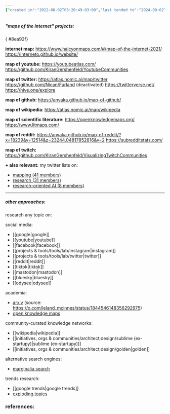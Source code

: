 ```yaml
---
{"created in":"2022-08-02T03:20:49-03:00","last tended to":"2024-09-02T15:03:03-03:00","tags":["mapping","inquiry","topic","knowledgemanagement","sensemaking","socialsensemaking"],"created":"2022-08-02T03:20:49.017-03:00","updated":"2024-11-15T14:55:31.804-03:00","dg-publish":true,"permalink":"/topics/architect-design/internet-mapping/","dgPassFrontmatter":true}
---
```


##### "maps of the internet" projects:
{ #8ea92f}


**internet map:**
https://www.halcyonmaps.com/#/map-of-the-internet-2021/
https://interneto.github.io/website/

**map of youtube:**
https://youtubeatlas.com/
https://github.com/KiranGershenfeld/YoutubeCommunities

**map of twitter:**
https://atlas.nomic.ai/map/twitter
https://github.com/Nican/Furland (deactivated)
https://twitterverse.net/
https://hive.one/explore

**map of github:**
https://anvaka.github.io/map-of-github/

**map of wikipedia**:
https://atlas.nomic.ai/map/wikipedia

**map of scientific literature:**
https://openknowledgemaps.org/
https://www.litmaps.com/

**map of reddit:**
https://anvaka.github.io/map-of-reddit/?x=18239&y=12514&z=23244.04817852816&v=2
https://subredditstats.com/

**map of twitch:** https://github.com/KiranGershenfeld/VisualizingTwitchCommunities

**+ also relevant:**
my twitter lists on:
- [mapping (41 members)](https://twitter.com/i/lists/1471092243159257094)
- [research (31 members)](https://twitter.com/i/lists/1597437174126989314)
- [research-oriented AI (8 members)](https://twitter.com/i/lists/1661523121029931019)

---
##### other approaches:

research any topic on:

social media:
- [[google\|google]]
- [[youtube\|youtube]]
- [[facebook\|facebook]]
- [[projects & tools/tools/lab/instagram\|instagram]]
- [[projects & tools/tools/lab/twitter\|twitter]]
- [[reddit\|reddit]]
- [[tiktok\|tiktok]]
- [[mastodon\|mastodon]]
- [[bluesky\|bluesky]]
- [[odysee\|odysee]]

academia:
- [arxiv](https://lmcinnes.github.io/datamapplot_examples/arXiv/) (source: https://x.com/leland_mcinnes/status/1844546148356292975)
- [open knowledge maps](https://openknowledgemaps.org/)

community-curated knowledge networks:
- [[wikipedia\|wikipedia]]
- [[initiatives, orgs & communities/architect;design/sublime (ex-startupy)\|sublime (ex-startupy)]]
- [[initiatives, orgs & communities/architect;design/golden\|golden]]

alternative search engines:
- [marginalia search](https://search.marginalia.nu/)

trends research:
- [[google trends\|google trends]]
- [exploding topics](https://explodingtopics.com/)

### references:
